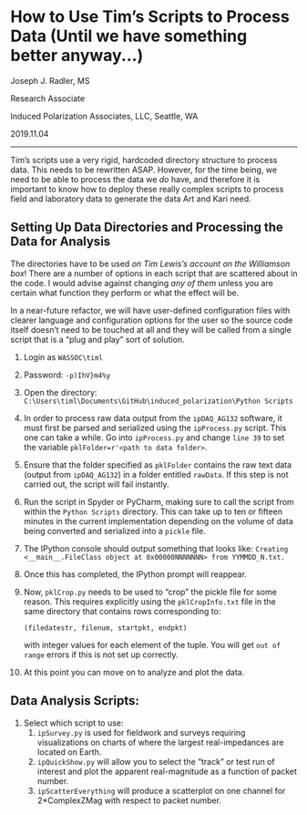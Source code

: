 # How to Use Tim’s Scripts to Process Data (Until we have something better anyway...)

Joseph J. Radler, MS

Research Associate

Induced Polarization Associates, LLC, Seattle, WA 

2019.11.04

---

Tim’s scripts use a very rigid, hardcoded directory structure to process data. This needs to be rewritten ASAP.  However, for the time being, we need to be able to process the data we *do* have, and therefore it is important to know how to deploy these really complex scripts to process field and laboratory data to generate the data Art and Kari need. 



## Setting Up Data Directories and Processing the Data for Analysis

The directories have to be used *on Tim Lewis’s account on the Williamson box*! There are a number of options in each script that are scattered about in the code. I would advise against changing *any of them* unless you are certain what function they perform or what the effect will be. 

In a near-future refactor, we will have user-defined configuration files with clearer language and configuration options for the user so the source code itself doesn’t need to be touched at all and they will be called from a single script that is a “plug and play” sort of solution. 

1. Login as `WASSOC\timl`

2. Password: `-p)IhV}m4%y`

3. Open the directory: `C:\Users\timl\Documents\GitHub\induced_polarization\Python Scripts`

4. In order to process raw data output from the `ipDAQ_AG132` software, it must first be parsed and serialized using the `ipProcess.py` script.  This one can take a while. Go into `ipProcess.py` and change `line 39` to set the variable `pklFolder=r'<path to data folder>`.

5. Ensure that the folder specified as `pklFolder` contains the raw text data (output from `ipDAQ_AG132`) in a folder entitled `rawData`. If this step is not carried out, the script will fail instantly. 

6. Run the script in Spyder or PyCharm, making sure to call the script from within the `Python Scripts` directory. This can take up to ten or fifteen minutes in the current implementation depending on the volume of data being converted and serialized into a `pickle` file. 

7. The IPython console should output something that looks like: `Creating <__main__.FileClass object at 0x00000NNNNNNN> from YYMMDD_N.txt.`

8. Once this has completed, the IPython prompt will reappear.

9. Now, `pklCrop.py` needs to be used to “crop” the pickle file for some reason. This requires explicitly using the `pklCropInfo.txt` file in the same directory that contains rows corresponding to:

   `(filedatestr, filenum, startpkt, endpkt)`

   with integer values for each element of the tuple. You will get `out of range` errors if this is not set up correctly. 

10. At this point you can move on to analyze and plot the data. 

## Data Analysis Scripts:

1. Select which script to use:
   1. `ipSurvey.py` is used for fieldwork and surveys requiring visualizations on charts of where the largest real-impedances are located on Earth.
   2. `ipQuickShow.py` will allow you to select the “track” or test run of interest and plot the apparent real-magnitude as a function of packet number. 
   3. `ipScatterEverything` will produce a scatterplot on one channel for 2*ComplexZMag with respect to packet number. 